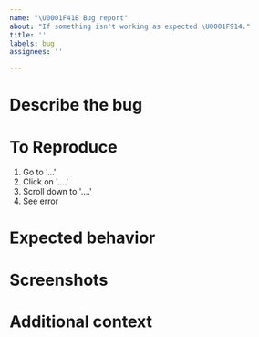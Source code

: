 ```yaml
---
name: "\U0001F41B Bug report"
about: "If something isn't working as expected \U0001F914."
title: ''
labels: bug
assignees: ''

---
```


# Describe the bug


# To Reproduce
1. Go to '...'
2. Click on '....'
3. Scroll down to '....'
4. See error


# Expected behavior


# Screenshots


# Additional context
